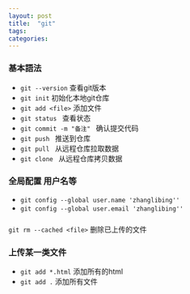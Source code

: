 ```yaml
---
layout: post
title:  "git"
tags:
categories:
---
```


### 基本語法

- ` git --version ` 查看git版本
- ` git init ` 初始化本地git仓库
- ` git add <file> ` 添加文件
- ` git status  ` 查看状态
- ` git commit -m "备注"  ` 确认提交代码
- ` git push  ` 推送到仓库
- ` git pull  ` 从远程仓库拉取数据
- ` git clone  ` 从远程仓库拷贝数据


### 全局配置 用户名等
- `git config --global user.name 'zhanglibing''`
- `git config --global user.email 'zhanglibing''`

### 
`git rm --cached <file>`  删除已上传的文件

### 上传某一类文件
- `git add *.html`  添加所有的html
- `git add .`  添加所有文件

